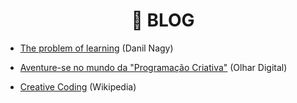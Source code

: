 <h1 align="center">📝 BLOG</h1>

- [The problem of learning](https://medium.com/generative-design/generative-design-introduction-64fb2db38e1) (Danil Nagy)

- [Aventure-se no mundo da "Programação Criativa"](https://olhardigital.com.br/noticia/aventure-se-no-mundo-da-arte-e-da-tecnologia-com-a-programacao-criativa/32798) (Olhar Digital)

- [Creative Coding](https://en.wikipedia.org/wiki/Creative_coding) (Wikipedia)
